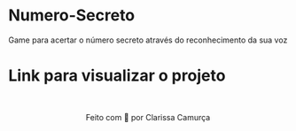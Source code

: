 # Numero-Secreto
Game para acertar o número secreto através do reconhecimento da sua voz

# Link para visualizar o projeto


<br>
<p align="center">Feito com 💜 por Clarissa Camurça</p>
